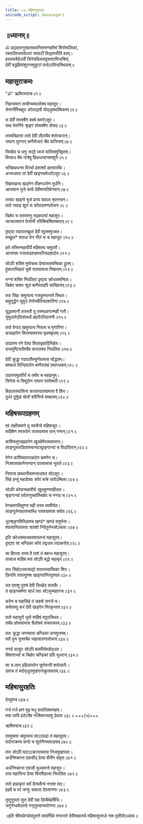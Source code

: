 ```yaml
---
title: ०३ महिषासुरवधः
unicode_script: devanagari
---
```

<div class="audioEmbed"  caption="" src="https://archive.org/download/durgA-saptashatI/03-mahiShAsuravadhaH.mp3"></div>

## ॥ध्यानम्॥

ॐ उद्यद्भानुसहस्रकान्तिमरुणक्षौमां शिरोमालिकां,  
रक्तालिप्तपयोधरां जपवटीं विद्यामभीतिं वरम्।  
हस्ताब्जैर्दधतीं त्रिनेत्रविलसद्वक्त्रारविन्दश्रियं,  
देवीं बद्धहिमांशुरत्‍नमुकुटां वन्देऽरविन्दस्थिताम्॥

## महासुराक्रमः
"ॐ" 
ऋषिररुवाच॥१॥

निहन्यमानं तत्सैन्यमवलोक्य महासुरः।  
सेनानीश्‍चिक्षुरः कोपाद्ययौ योद्‍धुमथाम्बिकाम्॥२॥

स देवीं शरवर्षेण ववर्ष समरेऽसुरः।  
यथा मेरुगिरेः श्रृङ्‌गं तोयवर्षेण तोयदः॥३॥

तस्यच्छित्त्वा ततो देवी लीलयैव शरोत्करान्।  
जघान तुरगान् बाणैर्यन्तारं चैव वाजिनाम्॥४॥

चिच्छेद च धनुः सद्यो ध्वजं चातिसमुच्छ्रितम्।  
विव्याध चैव गात्रेषु छिन्नधन्वानमाशुगैः॥५॥

सच्छिन्नधन्वा विरथो हताश्‍वो हतसारथिः।  
अभ्यधावत तां देवीं खड्‌गचर्मधरोऽसुरः॥६॥

सिंहमाहत्य खड्‌गेन तीक्ष्णधारेण मूर्धनि।  
आजघान भुजे सव्ये देवीमप्यतिवेगवान्॥७॥

तस्याः खड्‌गो भुजं प्राप्य पफाल नृपनन्दन।  
ततो जग्राह शूलं स कोपादरुणलोचनः॥८॥

चिक्षेप च ततस्तत्तु भद्रकाल्यां महासुरः।  
जाज्वल्यमानं तेजोभी रविबिम्बमिवाम्बरात्॥९॥

दृष्ट्‍वा तदापतच्छूलं देवी शूलममुञ्चत।  
तच्छूलं* शतधा तेन नीतं स च महासुरः॥१०॥

हते तस्मिन्महावीर्ये महिषस्य चमूपतौ।  
आजगाम गजारूढश्‍चामरस्त्रिदशार्दनः॥११॥

सोऽपि शक्तिं मुमोचाथ देव्यास्तामम्बिका द्रुतम्।  
हुंकाराभिहतां भूमौ पातयामास निष्प्रभाम्॥१२॥

भग्नां शक्तिं निपतितां दृष्ट्‌वा क्रोधसमन्वितः।  
चिक्षेप चामरः शूलं बाणैस्तदपि साच्छिनत्॥१३॥

ततः सिंहः समुत्पत्य गजकुम्भान्तरे स्थितः।  
बाहुयुद्धेन युयुधे तेनोच्चैस्त्रिदशारिणा॥१४॥

युद्ध्यमानौ ततस्तौ तु तस्मान्नागान्महीं गतौ।  
युयुधातेऽतिसंरब्धौ प्रहारैरतिदारुणैः॥१५॥

ततो वेगात् खमुत्पत्य निपत्य च मृगारिणा।  
करप्रहारेण शिरश्‍चामरस्य पृथक्कृतम्॥१६॥

उदग्रश्‍च रणे देव्या शिलावृक्षादिभिर्हतः।  
दन्तमुष्टितलैश्‍चैव करालश्‍च निपातितः॥१७॥

देवी क्रुद्धा गदापातैश्‍चूर्णयामास चोद्धतम्।  
बाष्कलं भिन्दिपालेन बाणैस्ताम्रं तथान्धकम्॥१८॥

उग्रास्यमुग्रवीर्यं च तथैव च महाहनुम्।  
त्रिनेत्रा च त्रिशूलेन जघान परमेश्वरी॥१९॥

बिडालस्यासिना कायात्पातयामास वै शिरः।  
दुर्धरं दुर्मुखं चोभौ शरैर्निन्ये यमक्षयम्॥२०॥

## महिषरूपग्रहणम्
एवं संक्षीयमाणे तु स्वसैन्ये महिषासुरः।  
माहिषेण स्वरूपेण त्रासयामास तान् गणान्॥२१॥

कांश्‍चित्तुण्डप्रहारेण खुरक्षेपैस्तथापरान्।  
लाङ्‌गूलताडितांश्‍चान्याञ्छृङ्‌गाभ्यां च विदारितान्॥२२॥

वेगेन कांश्‍चिदपरान्नादेन भ्रमणेन च।  
निःश्वासपवनेनान्यान् पातयामास भूतले॥२३॥

निपात्य प्रमथानीकमभ्यधावत सोऽसुरः।  
सिंहं हन्तुं महादेव्याः कोपं चक्रे ततोऽम्बिका॥२४॥

सोऽपि कोपान्महावीर्यः खुरक्षुण्णमहीतलः।  
श्रृङ्‌गाभ्यां पर्वतानुच्चांश्चिक्षेप च ननाद च॥२५॥

वेगभ्रमणविक्षुण्णा मही तस्य व्यशीर्यत।  
लाङ्‌गूलेनाहतश्‍चाब्धिः प्लावयामास सर्वतः॥२६॥

धुतश्रृङ्‌गविभिन्नाश्‍च खण्डं* खण्डं ययुर्घनाः।  
श्‍वासानिलास्ताः शतशो निपेतुर्नभसोऽचलाः॥२७॥

इति क्रोधसमाध्मातमापतन्तं महासुरम्।  
दृष्ट्‌वा सा चण्डिका कोपं तद्वधाय तदाकरोत्॥२८॥

सा क्षिप्त्वा तस्य वै पाशं तं बबन्ध महासुरम्।  
तत्याज माहिषं रूपं सोऽपि बद्धो महामृधे॥२९॥

ततः सिंहोऽभवत्सद्यो यावत्तस्याम्बिका शिरः।  
छिनत्ति तावत्पुरुषः खड्‌गपाणिरदृश्यत॥३०॥

तत एवाशु पुरुषं देवी चिच्छेद सायकैः।  
तं खड्‌गचर्मणा सार्धं ततः सोऽभून्महागजः॥३१॥

करेण च महासिंहं तं चकर्ष जगर्ज च।  
कर्षतस्तु करं देवी खड्‌गेन निरकृन्तत॥३२॥

ततो महासुरो भूयो माहिषं वपुरास्थितः।  
तथैव क्षोभयामास त्रैलोक्यं सचराचरम्॥३३॥

ततः क्रुद्धा जगन्माता चण्डिका पानमुत्तमम्।  
पपौ पुनः पुनश्‍चैव जहासारुणलोचना॥३४॥

ननर्द चासुरः सोऽपि बलवीर्यमदोद्‌धतः।  
विषाणाभ्यां च चिक्षेप चण्डिकां प्रति भूधरान्॥३५॥

सा च तान् प्रहितांस्तेन चूर्णयन्ती शरोत्करैः।  
उवाच तं मदोद्‌धूतमुखरागाकुलाक्षरम्॥३६॥

## महिषासुरहतिः
देव्युवाच॥३७॥

गर्ज गर्ज क्षणं मूढ मधु यावत्पिबाम्यहम्।  
मया त्वयि हतेऽत्रैव गर्जिष्यन्त्याशु देवताः॥३८॥ +++(५)+++

ऋषिरुवाच॥३९॥

एवमुक्त्वा समुत्पत्य साऽऽरूढा तं महासुरम्।  
पादेनाक्रम्य कण्ठे च शूलेनैनमताडयत्॥४०॥

ततः सोऽपि पदाऽऽक्रान्तस्तया निजमुखात्ततः।  
अर्धनिष्क्रान्त एवासीद् देव्या वीर्येण संवृतः॥४१॥

अर्धनिष्क्रान्त एवासौ युध्यमानो महासुरः।  
तया महासिना देव्या शिरश्छित्त्वा निपातितः॥४२॥

ततो हाहाकृतं सर्वं दैत्यसैन्यं ननाश तत्।  
प्रहर्षं च परं जग्मुः सकला देवतागणाः॥४३॥

तुष्टुवुस्तां सुरा देवीं सह दिव्यैर्महर्षिभिः।  
जगुर्गन्धर्वपतयो ननृतुश्‍चाप्सरोगणाः॥४४॥


॥इति श्रीमार्कण्डेयपुराणे सावर्णिके मन्वन्तरे देवीमाहात्म्ये महिषासुरवधो नाम तृतीयोऽध्यायः॥

